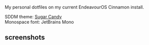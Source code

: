 My personal dotfiles on my current EndeavourOS Cinnamon install.

SDDM theme: [Sugar Candy](https://github.com/Kangie/sddm-sugar-candy) <br>
Monospace font: JetBrains Mono

## screenshots
